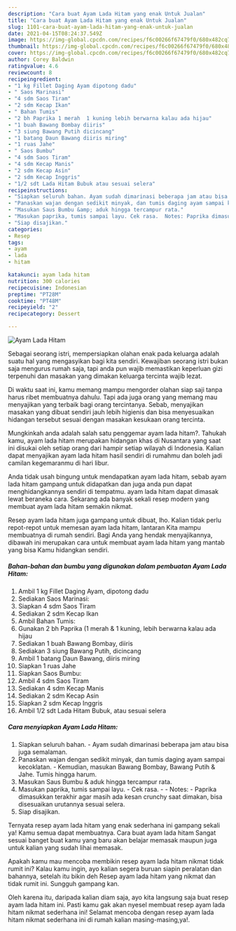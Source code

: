 ```yaml
---
description: "Cara buat Ayam Lada Hitam yang enak Untuk Jualan"
title: "Cara buat Ayam Lada Hitam yang enak Untuk Jualan"
slug: 1101-cara-buat-ayam-lada-hitam-yang-enak-untuk-jualan
date: 2021-04-15T08:24:37.549Z
image: https://img-global.cpcdn.com/recipes/f6c00266f67479f0/680x482cq70/ayam-lada-hitam-foto-resep-utama.jpg
thumbnail: https://img-global.cpcdn.com/recipes/f6c00266f67479f0/680x482cq70/ayam-lada-hitam-foto-resep-utama.jpg
cover: https://img-global.cpcdn.com/recipes/f6c00266f67479f0/680x482cq70/ayam-lada-hitam-foto-resep-utama.jpg
author: Corey Baldwin
ratingvalue: 4.6
reviewcount: 8
recipeingredient:
- "1 kg Fillet Daging Ayam dipotong dadu"
- " Saos Marinasi"
- "4 sdm Saos Tiram"
- "2 sdm Kecap Ikan"
- " Bahan Tumis"
- "2 bh Paprika 1 merah  1 kuning lebih berwarna kalau ada hijau"
- "1 buah Bawang Bombay diiris"
- "3 siung Bawang Putih dicincang"
- "1 batang Daun Bawang diiris miring"
- "1 ruas Jahe"
- " Saos Bumbu"
- "4 sdm Saos Tiram"
- "4 sdm Kecap Manis"
- "2 sdm Kecap Asin"
- "2 sdm Kecap Inggris"
- "1/2 sdt Lada Hitam Bubuk atau sesuai selera"
recipeinstructions:
- "Siapkan seluruh bahan. Ayam sudah dimarinasi beberapa jam atau bisa juga semalaman."
- "Panaskan wajan dengan sedikit minyak, dan tumis daging ayam sampai kecoklatan. Kemudian, masukan Bawang Bombay, Bawang Putih &amp; Jahe. Tumis hingga harum."
- "Masukan Saus Bumbu &amp; aduk hingga tercampur rata."
- "Masukan paprika, tumis sampai layu. Cek rasa.  Notes: Paprika dimasukkan terakhir agar masih ada kesan crunchy saat dimakan, bisa disesuaikan urutannya sesuai selera."
- "Siap disajikan."
categories:
- Resep
tags:
- ayam
- lada
- hitam

katakunci: ayam lada hitam 
nutrition: 300 calories
recipecuisine: Indonesian
preptime: "PT28M"
cooktime: "PT48M"
recipeyield: "2"
recipecategory: Dessert

---
```



![Ayam Lada Hitam](https://img-global.cpcdn.com/recipes/f6c00266f67479f0/680x482cq70/ayam-lada-hitam-foto-resep-utama.jpg)

Sebagai seorang istri, mempersiapkan olahan enak pada keluarga adalah suatu hal yang mengasyikan bagi kita sendiri. Kewajiban seorang istri bukan saja mengurus rumah saja, tapi anda pun wajib memastikan keperluan gizi terpenuhi dan masakan yang dimakan keluarga tercinta wajib lezat.

Di waktu  saat ini, kamu memang mampu mengorder olahan siap saji tanpa harus ribet membuatnya dahulu. Tapi ada juga orang yang memang mau menyajikan yang terbaik bagi orang tercintanya. Sebab, menyajikan masakan yang dibuat sendiri jauh lebih higienis dan bisa menyesuaikan hidangan tersebut sesuai dengan masakan kesukaan orang tercinta. 



Mungkinkah anda adalah salah satu penggemar ayam lada hitam?. Tahukah kamu, ayam lada hitam merupakan hidangan khas di Nusantara yang saat ini disukai oleh setiap orang dari hampir setiap wilayah di Indonesia. Kalian dapat menyajikan ayam lada hitam hasil sendiri di rumahmu dan boleh jadi camilan kegemaranmu di hari libur.

Anda tidak usah bingung untuk mendapatkan ayam lada hitam, sebab ayam lada hitam gampang untuk didapatkan dan juga anda pun dapat menghidangkannya sendiri di tempatmu. ayam lada hitam dapat dimasak lewat beraneka cara. Sekarang ada banyak sekali resep modern yang membuat ayam lada hitam semakin nikmat.

Resep ayam lada hitam juga gampang untuk dibuat, lho. Kalian tidak perlu repot-repot untuk memesan ayam lada hitam, lantaran Kita mampu membuatnya di rumah sendiri. Bagi Anda yang hendak menyajikannya, dibawah ini merupakan cara untuk membuat ayam lada hitam yang mantab yang bisa Kamu hidangkan sendiri.

<!--inarticleads1-->

##### Bahan-bahan dan bumbu yang digunakan dalam pembuatan Ayam Lada Hitam:

1. Ambil 1 kg Fillet Daging Ayam, dipotong dadu
1. Sediakan  Saos Marinasi:
1. Siapkan 4 sdm Saos Tiram
1. Sediakan 2 sdm Kecap Ikan
1. Ambil  Bahan Tumis:
1. Gunakan 2 bh Paprika (1 merah &amp; 1 kuning, lebih berwarna kalau ada hijau
1. Sediakan 1 buah Bawang Bombay, diiris
1. Sediakan 3 siung Bawang Putih, dicincang
1. Ambil 1 batang Daun Bawang, diiris miring
1. Siapkan 1 ruas Jahe
1. Siapkan  Saos Bumbu:
1. Ambil 4 sdm Saos Tiram
1. Sediakan 4 sdm Kecap Manis
1. Sediakan 2 sdm Kecap Asin
1. Siapkan 2 sdm Kecap Inggris
1. Ambil 1/2 sdt Lada Hitam Bubuk, atau sesuai selera




<!--inarticleads2-->

##### Cara menyiapkan Ayam Lada Hitam:

1. Siapkan seluruh bahan. - Ayam sudah dimarinasi beberapa jam atau bisa juga semalaman.
1. Panaskan wajan dengan sedikit minyak, dan tumis daging ayam sampai kecoklatan. - Kemudian, masukan Bawang Bombay, Bawang Putih &amp; Jahe. Tumis hingga harum.
1. Masukan Saus Bumbu &amp; aduk hingga tercampur rata.
1. Masukan paprika, tumis sampai layu. - Cek rasa. -  - Notes: - Paprika dimasukkan terakhir agar masih ada kesan crunchy saat dimakan, bisa disesuaikan urutannya sesuai selera.
1. Siap disajikan.




Ternyata resep ayam lada hitam yang enak sederhana ini gampang sekali ya! Kamu semua dapat membuatnya. Cara buat ayam lada hitam Sangat sesuai banget buat kamu yang baru akan belajar memasak maupun juga untuk kalian yang sudah lihai memasak.

Apakah kamu mau mencoba membikin resep ayam lada hitam nikmat tidak rumit ini? Kalau kamu ingin, ayo kalian segera buruan siapin peralatan dan bahannya, setelah itu bikin deh Resep ayam lada hitam yang nikmat dan tidak rumit ini. Sungguh gampang kan. 

Oleh karena itu, daripada kalian diam saja, ayo kita langsung saja buat resep ayam lada hitam ini. Pasti kamu gak akan nyesel membuat resep ayam lada hitam nikmat sederhana ini! Selamat mencoba dengan resep ayam lada hitam nikmat sederhana ini di rumah kalian masing-masing,ya!.

